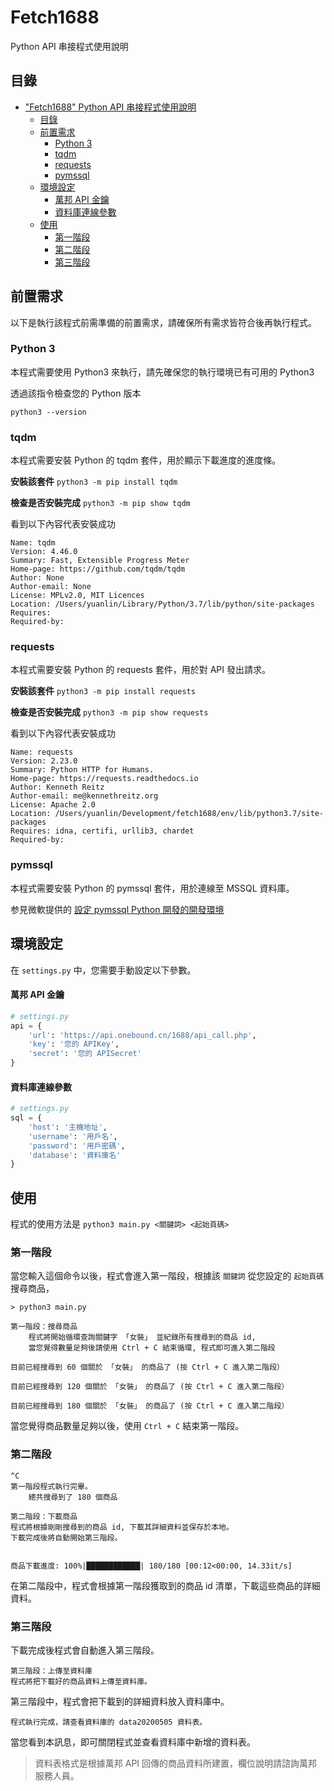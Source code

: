 # Fetch1688

Python API 串接程式使用說明

## 目錄

-   ["Fetch1688" Python API 串接程式使用說明](#%22fetch1688%22-python-api-%e4%b8%b2%e6%8e%a5%e7%a8%8b%e5%bc%8f%e4%bd%bf%e7%94%a8%e8%aa%aa%e6%98%8e)
    -   [目錄](#%e7%9b%ae%e9%8c%84)
    -   [前置需求](#%e5%89%8d%e7%bd%ae%e9%9c%80%e6%b1%82)
        -   [Python 3](#python-3)
        -   [tqdm](#tqdm)
        -   [requests](#requests)
        -   [pymssql](#pymssql)
    -   [環境設定](#%e7%92%b0%e5%a2%83%e8%a8%ad%e5%ae%9a)
        -   [萬邦 API 金鑰](#%e8%90%ac%e9%82%a6-api-%e9%87%91%e9%91%b0)
        -   [資料庫連線參數](#%e8%b3%87%e6%96%99%e5%ba%ab%e9%80%a3%e7%b7%9a%e5%8f%83%e6%95%b8)
    -   [使用](#%e4%bd%bf%e7%94%a8)
        -   [第一階段](#%e7%ac%ac%e4%b8%80%e9%9a%8e%e6%ae%b5)
        -   [第二階段](#%e7%ac%ac%e4%ba%8c%e9%9a%8e%e6%ae%b5)
        -   [第三階段](#%e7%ac%ac%e4%b8%89%e9%9a%8e%e6%ae%b5)

## 前置需求

以下是執行該程式前需準備的前置需求，請確保所有需求皆符合後再執行程式。

### Python 3

本程式需要使用 Python3 來執行，請先確保您的執行環境已有可用的 Python3

透過該指令檢查您的 Python 版本

`python3 --version`

### tqdm

本程式需要安裝 Python 的 tqdm 套件，用於顯示下載進度的進度條。

**安裝該套件** `python3 -m pip install tqdm`

**檢查是否安裝完成** `python3 -m pip show tqdm`

看到以下內容代表安裝成功

```shell
Name: tqdm
Version: 4.46.0
Summary: Fast, Extensible Progress Meter
Home-page: https://github.com/tqdm/tqdm
Author: None
Author-email: None
License: MPLv2.0, MIT Licences
Location: /Users/yuanlin/Library/Python/3.7/lib/python/site-packages
Requires:
Required-by:
```

### requests

本程式需要安裝 Python 的 requests 套件，用於對 API 發出請求。

**安裝該套件** `python3 -m pip install requests`

**檢查是否安裝完成** `python3 -m pip show requests`

看到以下內容代表安裝成功

```shell
Name: requests
Version: 2.23.0
Summary: Python HTTP for Humans.
Home-page: https://requests.readthedocs.io
Author: Kenneth Reitz
Author-email: me@kennethreitz.org
License: Apache 2.0
Location: /Users/yuanlin/Development/fetch1688/env/lib/python3.7/site-packages
Requires: idna, certifi, urllib3, chardet
Required-by:
```

### pymssql

本程式需要安裝 Python 的 pymssql 套件，用於連線至 MSSQL 資料庫。

参見微軟提供的 [設定 pymssql Python 開發的開發環境](https://docs.microsoft.com/zh-tw/sql/connect/python/pymssql/step-1-configure-development-environment-for-pymssql-python-development?view=sql-server-ver15)

## 環境設定

在 `settings.py` 中，您需要手動設定以下參數。

#### 萬邦 API 金鑰

```python
# settings.py
api = {
    'url': 'https://api.onebound.cn/1688/api_call.php',
    'key': '您的 APIKey',
    'secret': '您的 APISecret'
}
```

#### 資料庫連線參數

```python
# settings.py
sql = {
    'host': '主機地址',
    'username': '用戶名',
    'password': '用戶密碼',
    'database': '資料庫名'
}
```

## 使用

程式的使用方法是 `python3 main.py <關鍵詞> <起始頁碼>`

### 第一階段

當您輸入這個命令以後，程式會進入第一階段，根據該 `關鍵詞` 從您設定的 `起始頁碼` 搜尋商品，

```shell
> python3 main.py

第一階段：搜尋商品
    程式將開始循環查詢關鍵字 「女裝」 並紀錄所有搜尋到的商品 id,
    當您覺得數量足夠後請使用 Ctrl + C 結束循環, 程式即可進入第二階段

目前已經搜尋到 60 個關於 「女裝」 的商品了 (按 Ctrl + C 進入第二階段）

目前已經搜尋到 120 個關於 「女裝」 的商品了 (按 Ctrl + C 進入第二階段）

目前已經搜尋到 180 個關於 「女裝」 的商品了 (按 Ctrl + C 進入第二階段）
```

當您覺得商品數量足夠以後，使用 `Ctrl + C` 結束第一階段。

### 第二階段

```shell
^C
第一階段程式執行完畢。
    總共搜尋到了 180 個商品

第二階段：下載商品
程式將根據剛剛搜尋到的商品 id, 下載其詳細資料並保存於本地。
下載完成後將自動開始第三階段。


商品下載進度: 100%|████████████| 180/180 [00:12<00:00, 14.33it/s]
```

在第二階段中，程式會根據第一階段獲取到的商品 id 清單，下載這些商品的詳細資料。

### 第三階段

下載完成後程式會自動進入第三階段。

```shell
第三階段：上傳至資料庫
程式將把下載好的商品資料上傳至資料庫。
```

第三階段中，程式會把下載到的詳細資料放入資料庫中。

```
程式執行完成，請查看資料庫的 data20200505 資料表。
```

當您看到本訊息，即可關閉程式並查看資料庫中新增的資料表。

> 資料表格式是根據萬邦 API 回傳的商品資料所建置，欄位說明請諮詢萬邦服務人員。
